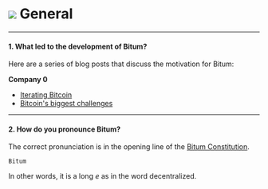 # <img class="bitum-icon" src="/img/bitum-icons/Meta.svg" /> General

---

#### 1. What led to the development of Bitum?

Here are a series of blog posts that discuss the motivation for Bitum:

**Company 0**

* [Iterating Bitcoin](https://blog.companyzero.com/2015/12/iterating-bitcoin/)
* [Bitcoin's biggest challenges](https://blog.companyzero.com/2015/11/bitcoins-biggest-challenges/)

---

#### 2. How do you pronounce Bitum?

The correct pronunciation is in the opening line of the [Bitum Constitution](../governance/bitum-constitution.md).

```no-highlight
Bitum
```

In other words, it is a long _e_ as in the word decentralized.
